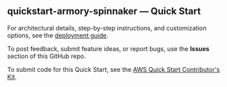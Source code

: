 ## quickstart-armory-spinnaker — Quick Start

For architectural details, step-by-step instructions, and customization options, see the [deployment guide](https://aws-quickstart.github.io/quickstart-armory-spinnaker/).

To post feedback, submit feature ideas, or report bugs, use the **Issues** section of this GitHub repo. 

To submit code for this Quick Start, see the [AWS Quick Start Contributor's Kit](https://aws-quickstart.github.io/).
